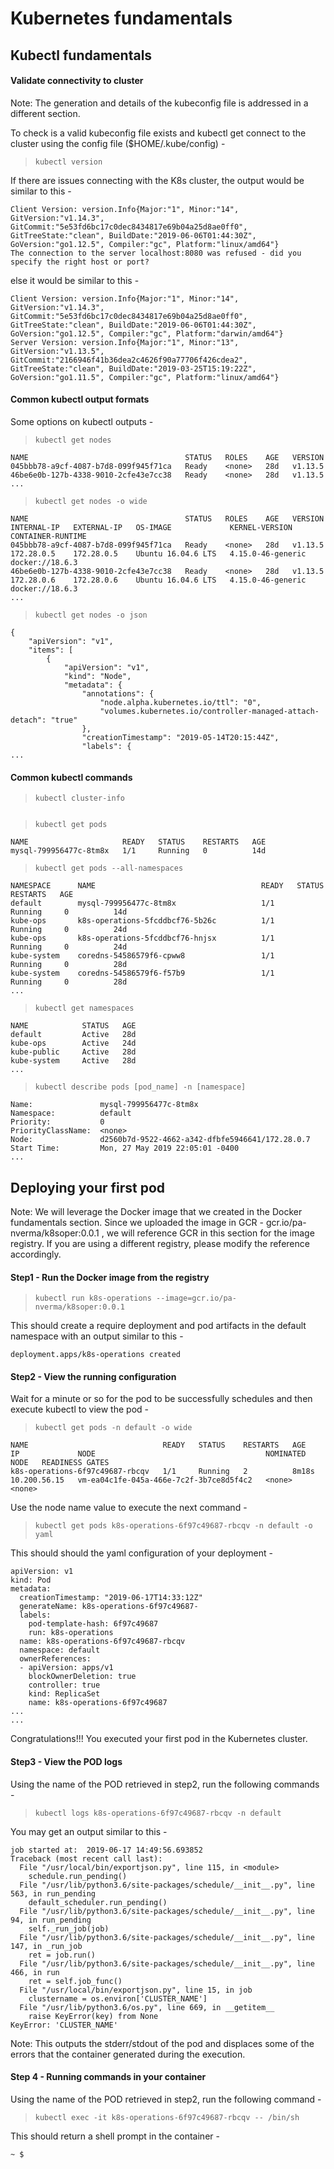 # Kubernetes fundamentals

## Kubectl fundamentals

#### Validate connectivity to cluster

Note: The generation and details of the kubeconfig file is addressed in a different section. 

To check is a valid kubeconfig file exists and kubectl get connect to the cluster using the config file ($HOME/.kube/config) - 
>`kubectl version`

If there are issues connecting with the K8s cluster, the output would be similar to this - 
```shell
Client Version: version.Info{Major:"1", Minor:"14", GitVersion:"v1.14.3", GitCommit:"5e53fd6bc17c0dec8434817e69b04a25d8ae0ff0", GitTreeState:"clean", BuildDate:"2019-06-06T01:44:30Z", GoVersion:"go1.12.5", Compiler:"gc", Platform:"linux/amd64"}
The connection to the server localhost:8080 was refused - did you specify the right host or port?
```

else
it would be similar to this -
```shell
Client Version: version.Info{Major:"1", Minor:"14", GitVersion:"v1.14.3", GitCommit:"5e53fd6bc17c0dec8434817e69b04a25d8ae0ff0", GitTreeState:"clean", BuildDate:"2019-06-06T01:44:30Z", GoVersion:"go1.12.5", Compiler:"gc", Platform:"darwin/amd64"}
Server Version: version.Info{Major:"1", Minor:"13", GitVersion:"v1.13.5", GitCommit:"2166946f41b36dea2c4626f90a77706f426cdea2", GitTreeState:"clean", BuildDate:"2019-03-25T15:19:22Z", GoVersion:"go1.11.5", Compiler:"gc", Platform:"linux/amd64"}
```

#### Common kubectl output  formats

Some options on kubectl outputs - 

> `kubectl get nodes`

```shell
NAME                                   STATUS   ROLES    AGE   VERSION
045bbb78-a9cf-4087-b7d8-099f945f71ca   Ready    <none>   28d   v1.13.5
46be6e0b-127b-4338-9010-2cfe43e7cc38   Ready    <none>   28d   v1.13.5
...
```

>`kubectl get nodes -o wide`

```shell
NAME                                   STATUS   ROLES    AGE   VERSION   INTERNAL-IP   EXTERNAL-IP   OS-IMAGE             KERNEL-VERSION      CONTAINER-RUNTIME
045bbb78-a9cf-4087-b7d8-099f945f71ca   Ready    <none>   28d   v1.13.5   172.28.0.5    172.28.0.5    Ubuntu 16.04.6 LTS   4.15.0-46-generic   docker://18.6.3
46be6e0b-127b-4338-9010-2cfe43e7cc38   Ready    <none>   28d   v1.13.5   172.28.0.6    172.28.0.6    Ubuntu 16.04.6 LTS   4.15.0-46-generic   docker://18.6.3
...
```

> `kubectl get nodes -o json`

```shell
{
    "apiVersion": "v1",
    "items": [
        {
            "apiVersion": "v1",
            "kind": "Node",
            "metadata": {
                "annotations": {
                    "node.alpha.kubernetes.io/ttl": "0",
                    "volumes.kubernetes.io/controller-managed-attach-detach": "true"
                },
                "creationTimestamp": "2019-05-14T20:15:44Z",
                "labels": {
...
```

#### Common kubectl commands

> `kubectl cluster-info`

```shell

```

> `kubectl get pods`

```shell
NAME                     READY   STATUS    RESTARTS   AGE
mysql-799956477c-8tm8x   1/1     Running   0          14d
```

> `kubectl get pods --all-namespaces`

```shell
NAMESPACE      NAME                                     READY   STATUS      RESTARTS   AGE
default        mysql-799956477c-8tm8x                   1/1     Running     0          14d
kube-ops       k8s-operations-5fcddbcf76-5b26c          1/1     Running     0          24d
kube-ops       k8s-operations-5fcddbcf76-hnjsx          1/1     Running     0          24d
kube-system    coredns-54586579f6-cpww8                 1/1     Running     0          28d
kube-system    coredns-54586579f6-f57b9                 1/1     Running     0          28d
...
```
>`kubectl get namespaces`

```shell
NAME            STATUS   AGE
default         Active   28d
kube-ops        Active   24d
kube-public     Active   28d
kube-system     Active   28d
...
```

> `kubectl describe pods [pod_name] -n [namespace]`

```shell
Name:               mysql-799956477c-8tm8x
Namespace:          default
Priority:           0
PriorityClassName:  <none>
Node:               d2560b7d-9522-4662-a342-dfbfe5946641/172.28.0.7
Start Time:         Mon, 27 May 2019 22:05:01 -0400
...
```

## Deploying your first pod

Note: We will leverage the Docker image that we created in the Docker fundamentals section. Since we uploaded the image in GCR - gcr.io/pa-nverma/k8soper:0.0.1 , we will reference GCR in this section for the image registry. If you are using a different registry, please modify the reference accordingly. 

#### Step1 - Run the Docker image from the registry

> `kubectl run k8s-operations --image=gcr.io/pa-nverma/k8soper:0.0.1`

This should create a require deployment and pod artifacts in the default namespace with an output similar to this -

```shell
deployment.apps/k8s-operations created
```

#### Step2 - View the running configuration 

Wait for a minute or so for the pod to be successfully schedules and then execute kubectl to view the pod - 

> `kubectl get pods -n default -o wide`

```shell
NAME                              READY   STATUS    RESTARTS   AGE     IP             NODE                                      NOMINATED NODE   READINESS GATES
k8s-operations-6f97c49687-rbcqv   1/1     Running   2          8m18s   10.200.56.15   vm-ea04c1fe-045a-466e-7c2f-3b7ce8d5f4c2   <none>           <none>
```
Use the node name value to execute the next command - 

> `kubectl get pods k8s-operations-6f97c49687-rbcqv -n default -o yaml`

This should should the yaml configuration of your deployment - 

```shell
apiVersion: v1
kind: Pod
metadata:
  creationTimestamp: "2019-06-17T14:33:12Z"
  generateName: k8s-operations-6f97c49687-
  labels:
    pod-template-hash: 6f97c49687
    run: k8s-operations
  name: k8s-operations-6f97c49687-rbcqv
  namespace: default
  ownerReferences:
  - apiVersion: apps/v1
    blockOwnerDeletion: true
    controller: true
    kind: ReplicaSet
    name: k8s-operations-6f97c49687
...
...
```

Congratulations!!! You executed your first pod in the Kubernetes cluster. 

#### Step3 - View the POD logs

Using the name of the POD retrieved in step2, run the following commands - 

> `kubectl logs k8s-operations-6f97c49687-rbcqv -n default`

You may get an output similar to this - 

```shell
job started at:  2019-06-17 14:49:56.693852
Traceback (most recent call last):
  File "/usr/local/bin/exportjson.py", line 115, in <module>
    schedule.run_pending()
  File "/usr/lib/python3.6/site-packages/schedule/__init__.py", line 563, in run_pending
    default_scheduler.run_pending()
  File "/usr/lib/python3.6/site-packages/schedule/__init__.py", line 94, in run_pending
    self._run_job(job)
  File "/usr/lib/python3.6/site-packages/schedule/__init__.py", line 147, in _run_job
    ret = job.run()
  File "/usr/lib/python3.6/site-packages/schedule/__init__.py", line 466, in run
    ret = self.job_func()
  File "/usr/local/bin/exportjson.py", line 15, in job
    clustername = os.environ['CLUSTER_NAME']
  File "/usr/lib/python3.6/os.py", line 669, in __getitem__
    raise KeyError(key) from None
KeyError: 'CLUSTER_NAME'
```
Note:  This outputs the stderr/stdout of the pod and displaces some of the errors that the container generated during the execution. 

#### Step 4 - Running commands in your container

Using the name of the POD retrieved in step2, run the following command - 

>`kubectl exec -it k8s-operations-6f97c49687-rbcqv -- /bin/sh`

This should return a shell prompt in the container - 

```shell
~ $
```



<!--stackedit_data:
eyJoaXN0b3J5IjpbMjk5ODM2MjIxLDExMDg5NzI3OCwtMTY4Mj
Y0NDc3MSwtMTY1ODg1NDA5OSwtMzM1NTc4NTM4LDEwMTkwMDk4
OTEsMTE4Mzk1NDI3NiwxNjM1OTE4ODcwLDk5MTk1NTQ1Nyw0OT
Y2MDczNzksLTE4NjMxNDc2MTMsNzMwOTk4MTE2XX0=
-->